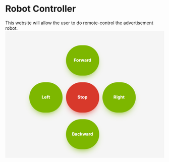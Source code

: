 # Robot Controller
This website will allow the user to do remote-control the advertisement robot.
![controls](https://github.com/AbdulazizMohammad/robot_control/blob/main/imgs/controls.png)

